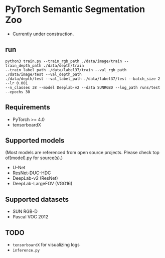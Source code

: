 # PyTorch Semantic Segmentation Zoo
- Currently under construction.


## run
```
python3 train.py --train_rgb_path ./data/image/train --train_depth_path ./data/depth/train 
--train_label_path ./data/label37/train --val_rgb_path ./data/image/test --val_depth_path 
./data/depth/test --val_label_path ./data/label37/test --batch_size 2 --lr 0.001 
--n_classes 38 --model Deeplab-v2 --data SUNRGBD --log_path runs/test --epochs 30
```


##  Requirements
- PyTorch >= 4.0
- tensorboardX

##  Supported models
(Most models are referenced from open source projects. Please check top of[model].py for source(s).)
- U-Net
- ResNet-DUC-HDC
- DeepLab-v2 (ResNet)
- DeepLab-LargeFOV (VGG16)

##  Supported datasets
- SUN RGB-D
- Pascal VOC 2012 

## TODO
- `tensorboardX` for visualizing logs
- `inference.py`
